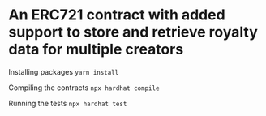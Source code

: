 # An ERC721 contract with added support to store and retrieve royalty data for multiple creators

Installing packages
`yarn install`

Compiling the contracts
`npx hardhat compile`

Running the tests
`npx hardhat test`
